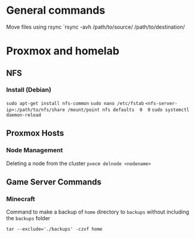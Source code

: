 # General commands
Move files using rsync `rsync -avh /path/to/source/ /path/to/destination/

# Proxmox and homelab
## NFS
### Install (Debian)
`sudo apt-get install nfs-common`
`sudo nano /etc/fstab`
`<nfs-server-ip>:/path/to/nfs/share /mount/point nfs defaults  0  0`
`sudo systemctl daemon-reload`

## Proxmox Hosts
### Node Management
Deleting a node from the cluster `pvecm delnode <nodename>`

## Game Server Commands
### Minecraft
Command to make a backup of `home` directory to `backups` without including the `backups` folder

```
tar --exclude='./backups' -czvf home